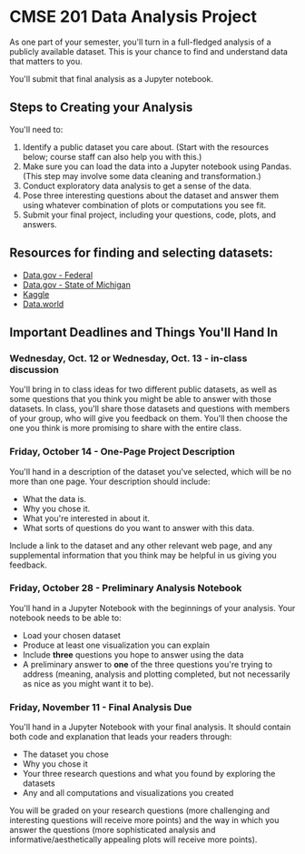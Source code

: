 # CMSE 201 Data Analysis Project

As one part of your semester, you'll turn in a full-fledged analysis of a publicly available dataset. This is your chance to find and understand data that matters to you.

You'll submit that final analysis as a Jupyter notebook.

## Steps to Creating your Analysis

You'll need to:

1. Identify a public dataset you care about. (Start with the resources below; course staff can also help you with this.)
2. Make sure you can load the data into a Jupyter notebook using Pandas. (This step may involve some data cleaning and transformation.)
3. Conduct exploratory data analysis to get a sense of the data.
4. Pose three interesting questions about the dataset and answer them using whatever combination of plots or computations you see fit.
5. Submit your final project, including your questions, code, plots, and answers.

## Resources for finding and selecting datasets:

- [Data.gov - Federal](http://www.data.gov)
- [Data.gov - State of Michigan](http://data.michigan.gov)
- [Kaggle](http://kaggle.com)
- [Data.world](http://data.world)

## Important Deadlines and Things You'll Hand In

### Wednesday, Oct. 12 or Wednesday, Oct. 13 - in-class discussion

You'll bring in to class ideas for two different public datasets, as well as some questions that you think you might be able to answer with those datasets.  In class, you'll share those datasets and questions with members of your group, who will give you feedback on them.  You'll then choose the one you think is more promising to share with the entire class.

### Friday, October 14 - One-Page Project Description

You'll hand in a description of the dataset you've selected, which will be no more than one page. Your description should include:

- What the data is.
- Why you chose it.
- What you're interested in about it.
- What sorts of questions do you want to answer with this data.

Include a link to the dataset and any other relevant web page, and any supplemental information that you think may be helpful in us giving you feedback.

### Friday, October 28 - Preliminary Analysis Notebook

You'll hand in a Jupyter Notebook with the beginnings of your analysis. Your notebook needs to be able to:

- Load your chosen dataset
- Produce at least one visualization you can explain
- Include **three** questions you hope to answer using the data
- A preliminary answer to **one** of the three questions you're trying to address (meaning, analysis and plotting completed, but not necessarily as nice as you might want it to be).

### Friday, November 11 - Final Analysis Due

You'll hand in a Jupyter Notebook with your final analysis. It should contain both code and explanation that leads your readers through:

- The dataset you chose
- Why you chose it
- Your three research questions and what you found by exploring the datasets
- Any and all computations and visualizations you created

You will be graded on your research questions (more challenging and interesting questions will receive more points) and the way in which you answer the questions (more sophisticated analysis and informative/aesthetically appealing plots will receive more points).
